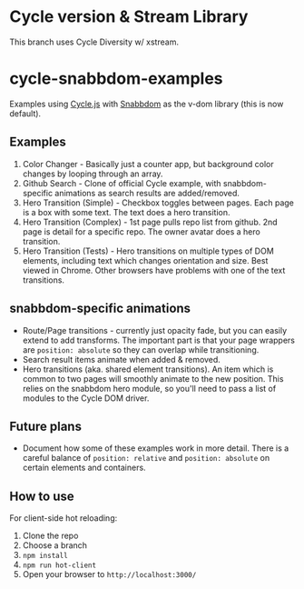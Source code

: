 # Cycle version & Stream Library
This branch uses Cycle Diversity w/ xstream.

# cycle-snabbdom-examples
Examples using [Cycle.js](https://github.com/cyclejs) with [Snabbdom](https://github.com/paldepind/snabbdom) as the v-dom library (this is now default).

## Examples

1. Color Changer - Basically just a counter app, but background color changes by looping through an array.
2. Github Search - Clone of official Cycle example, with snabbdom-specific animations as search results are added/removed.
3. Hero Transition (Simple) - Checkbox toggles between pages.  Each page is a box with some text.  The text does a hero transition.
4. Hero Transition (Complex) - 1st page pulls repo list from github.  2nd page is detail for a specific repo.  The owner avatar does a hero transition.
5. Hero Transition (Tests) - Hero transitions on multiple types of DOM elements, including text which changes orientation and size.  Best viewed in Chrome.  Other browsers have problems with one of the text transitions.

## snabbdom-specific animations

* Route/Page transitions - currently just opacity fade, but you can easily extend to add transforms.  The important part is that your page wrappers are `position: absolute` so they can overlap while transitioning.
* Search result items animate when added & removed.
* Hero transitions (aka. shared element transitions).  An item which is common to two pages will smoothly animate to the new position.  This relies on the snabbdom hero module, so you'll need to pass a list of modules to the Cycle DOM driver.

## Future plans

* Document how some of these examples work in more detail.  There is a careful balance of `position: relative` and `position: absolute` on certain elements and containers.

## How to use
For client-side hot reloading:
 1. Clone the repo
 2. Choose a branch
 3. `npm install`
 4. `npm run hot-client`
 5. Open your browser to `http://localhost:3000/`

